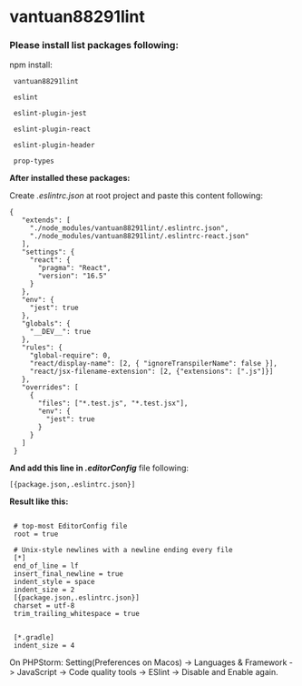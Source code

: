 # vantuan88291lint

### Please install list packages following:
npm install:

` vantuan88291lint`

` eslint`

` eslint-plugin-jest`

` eslint-plugin-react`

` eslint-plugin-header`

` prop-types`

**After installed these packages:**

Create _.eslintrc.json_ at root project and paste this content following:

```
{
   "extends": [
     "./node_modules/vantuan88291lint/.eslintrc.json",
     "./node_modules/vantuan88291lint/.eslintrc-react.json"
   ],
   "settings": {
     "react": {
       "pragma": "React",
       "version": "16.5"
     }
   },
   "env": {
     "jest": true
   },
   "globals": {
     "__DEV__": true
   },
   "rules": {
     "global-require": 0,
     "react/display-name": [2, { "ignoreTranspilerName": false }],
     "react/jsx-filename-extension": [2, {"extensions": [".js"]}]
   },
   "overrides": [
     {
       "files": ["*.test.js", "*.test.jsx"],
       "env": {
         "jest": true
       }
     }
   ]
 }
```

**And add this line in _.editorConfig_** file following:

`[{package.json,.eslintrc.json}]`

**Result like this:**

```# EditorConfig is awesome: http://EditorConfig.org
 
 # top-most EditorConfig file
 root = true
 
 # Unix-style newlines with a newline ending every file
 [*]
 end_of_line = lf
 insert_final_newline = true
 indent_style = space
 indent_size = 2
 [{package.json,.eslintrc.json}]
 charset = utf-8
 trim_trailing_whitespace = true
 
 
 [*.gradle]
 indent_size = 4
```

On PHPStorm: Setting(Preferences on Macos) -> Languages & Framework -> JavaScript -> Code quality tools -> ESlint -> Disable and Enable again. 
